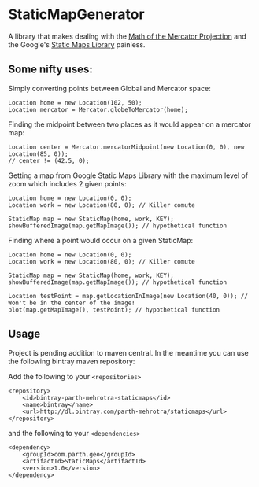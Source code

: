 # StaticMapGenerator

A library that makes dealing with the [Math of the Mercator Projection](https://en.wikipedia.org/wiki/Mercator_projection#Mathematics_of_the_Mercator_projection) and the Google's [Static Maps Library](https://en.wikipedia.org/wiki/Mercator_projection#Mathematics_of_the_Mercator_projection) painless.

## Some nifty uses:

Simply converting points between Global and Mercator space:

```
Location home = new Location(102, 50);
Location mercator = Mercator.globeToMercator(home);
```

Finding the midpoint between two places as it would appear on a mercator map:

```
Location center = Mercator.mercatorMidpoint(new Location(0, 0), new Location(85, 0));
// center != (42.5, 0);
```

Getting a map from Google Static Maps Library with the maximum level of zoom which includes 2 given points:

```
Location home = new Location(0, 0);
Location work = new Location(80, 0); // Killer comute

StaticMap map = new StaticMap(home, work, KEY);
showBufferedImage(map.getMapImage()); // hypothetical function
```

Finding where a point would occur on a given StaticMap:

```
Location home = new Location(0, 0);
Location work = new Location(80, 0); // Killer comute

StaticMap map = new StaticMap(home, work, KEY);
showBufferedImage(map.getMapImage()); // hypothetical function

Location testPoint = map.getLocationInImage(new Location(40, 0)); // Won't be in the center of the image!
plot(map.getMapImage(), testPoint); // hypothetical function
```

## Usage

Project is pending addition to maven central. In the meantime you can use the following bintray maven repository:

Add the following to your `<repositories>`

```
<repository>
	<id>bintray-parth-mehrotra-staticmaps</id>
	<name>bintray</name>
	<url>http://dl.bintray.com/parth-mehrotra/staticmaps</url>
</repository>
```

and the following to your `<dependencies>`

```
<dependency>
	<groupId>com.parth.geo</groupId>
	<artifactId>StaticMaps</artifactId>
	<version>1.0</version>
</dependency>
```
